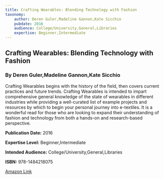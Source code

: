 ```yaml
---
title: Crafting Wearables: Blending Technology with Fashion
taxonomy:
	author: Deren Guler,Madeline Gannon,Kate Sicchio
	pubdate: 2016
	audience: College/University,General,Libraries
	expertise: Beginner,Intermediate
---
```

## Crafting Wearables: Blending Technology with Fashion
### By Deren Guler,Madeline Gannon,Kate Sicchio
Crafting Wearables begins with the history of the field, then covers current practices and future trends. Crafting Wearables is intended to impart comprehensive general knowledge of the state of wearables in different industries while providing a well-curated list of example projects and resources by which to begin your personal journey into e-textiles. It is a wonderful read for those who are looking to expand their understanding of fashion and technology from both a hands-on and research-based perspective.

**Publication Date:** 2016

**Expertise Level:** Beginner,Intermediate

**Intended Audience:** College/University,General,Libraries

**ISBN:** 978-1484218075

[Amazon Link](https://www.amazon.com/Crafting-Wearables-Blending-Technology-Fashion/dp/1484218078)